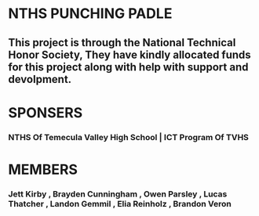 # **NTHS** PUNCHING PADLE
## This project is through the National Technical Honor Society, They have kindly allocated funds for this project along with help with support and devolpment.
# SPONSERS
### NTHS Of Temecula Valley High School | ICT Program Of TVHS
# MEMBERS
### Jett Kirby , Brayden Cunningham , Owen Parsley , Lucas Thatcher , Landon Gemmil , Elia Reinholz , Brandon Veron
